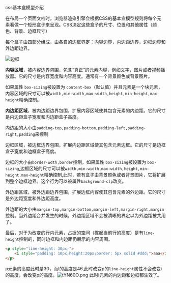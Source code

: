 css基本盒模型介绍

在布局一个页面文档时，浏览器渲染引擎会根据CSS的基本盒模型规则将每个元素看做一个矩形盒子来呈现。CSS决定这些盒子的尺寸、位置和其他属性（颜色、背景、边框尺寸）

每个盒子由四部分组成，由各自的边框界定：内容边界，内边距边界，边框边界和外边距边界。

![边框](https://mdn.mozillademos.org/files/8685/boxmodel-(3).png)

**内容区域**，被内容边界包围，包含“真正”的元素内容，例如文字，图片或者视频播放器。它的尺寸是内容宽度和内容高度。通常有一个背景颜色或背景图片。

如果属性 `box-sizing`被设置为 `content-box`（默认值）并且元素是一个块元素，内容区域的尺寸可以被`width,min-width,max-width,height,min-height,max-height`精确控制。

**内边距区域**，被内边距边界包围，扩展内容区域使其包含元素的内边距。它的尺寸是内边距盒子宽度和内边距盒子高度。

内边距的大小由`padding-top,padding-bottom,padding-left,padding-right,padding`来控制

边框区域，被边框边界包围，扩展内边距区域使其包含元素边框。它的尺寸是边框盒子宽度和边框盒子高度。

边框的大小由`border-wdth,border`控制，如果属性 `box-sizing`被设置为 `box-sizing`,边框区域的尺寸可以被`width,min-width,max-width,height,min-height,max-height`精确控制,此时，若有盒子由背景颜色或者背景图片，它将扩展到整个边框边界。这个行为可以被属性`background-clp`改变。

外边距区域，被外边距边界包围，扩展边框内容使其包含元素的外边距。它的尺寸是外边距宽度和外边距高度。

外边距的大小由`margin-top,margin-bottom,margin-left,margin-right,margin`控制。当外边距合并发生的时候，外边距区域不会被清晰的界定以为外边距被共用了。

最后，对于为改变的行内元素，占据的空间（撑起当前行的高度）是有`line-height`控制的，同时边框和内边距仍展示的内容周围。

```html
<p style="line-height: 30px;">
    <i style="padding: 10px;height:20px;border: 5px solid #ddd;">aaa</i>
</p>

```
p元素的高度此时是30，而I的高度是46,此时改变p的`line-height`属性不会改变i的高度，会改变p的高度。![tYN60O.png](https://s1.ax1x.com/2020/06/02/tYN60O.png)
此时i元素的内边距和边框都生效了。

